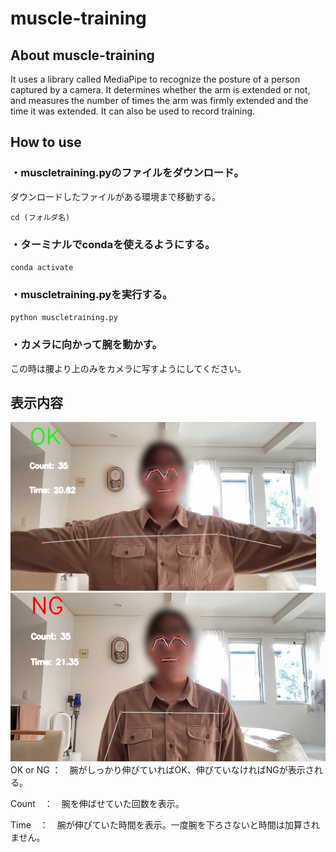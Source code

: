 # muscle-training

## About muscle-training
It uses a library called MediaPipe to recognize the posture of a person captured by a camera. It determines whether the arm is extended or not, and measures the number of times the arm was firmly extended and the time it was extended.
It can also be used to record training.


## How to use
### ・muscletraining.pyのファイルをダウンロード。
ダウンロードしたファイルがある環境まで移動する。

`cd (フォルダ名)`

### ・ターミナルでcondaを使えるようにする。

`conda activate`

### ・muscletraining.pyを実行する。

`python muscletraining.py`

### ・カメラに向かって腕を動かす。
この時は腰より上のみをカメラに写すようにしてください。


## 表示内容
<img src='IMG_8431.JPG' height=270 wight=750>
<img src='IMG_8432.JPG' height=270 wight=750>
OK or NG ：　腕がしっかり伸びていればOK、伸びていなければNGが表示される。

Count　：　腕を伸ばせていた回数を表示。

Time　：　腕が伸びていた時間を表示。一度腕を下ろさないと時間は加算されません。

